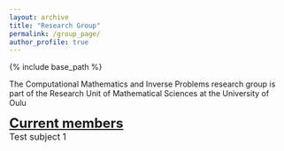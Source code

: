 ```yaml
---
layout: archive
title: "Research Group"
permalink: /group_page/
author_profile: true
---
```


{% include base_path %}

The Computational Mathematics and Inverse Problems research group is part of the Research Unit of Mathematical Sciences at the University of Oulu

<font size="5">
<b><u>Current members</u></b><br>
</font>

<font size="3">
Test subject 1